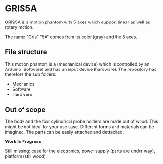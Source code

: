 # GRIS5A
GRIS5A is a motion phantom with 5 axes which support linear as well as rotary motion.

The name "Gris" "5A" comes from its color (gray) and the 5 axes.

## File structure
This motion phantom is a (mechanical device) which is controlled by an Arduino (Software) and has an input device (hardware).
The repository has therefore the sub folders:

- Mechanics
- Software
- Hardware

## Out of scope

The body and the four cylindrical probe holders are made out of wood. This might be not ideal for your use case. Different forms and materials can be imagined. The parts can be easily attached and dettached.

__Work In Progress__

Still missing: case for the electronics, power supply (parts are under way), platform (still wood)


